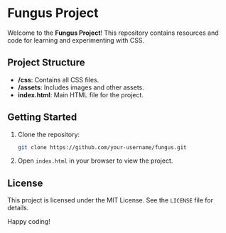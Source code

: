 # Fungus Project

Welcome to the **Fungus Project**! This repository contains resources and code for learning and experimenting with CSS.

## Project Structure

- **/css**: Contains all CSS files.
- **/assets**: Includes images and other assets.
- **index.html**: Main HTML file for the project.

## Getting Started

1. Clone the repository:
   ```bash
   git clone https://github.com/your-username/fungus.git
   ```
2. Open `index.html` in your browser to view the project.

## License

This project is licensed under the MIT License. See the `LICENSE` file for details.

Happy coding!
